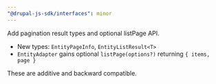 ```yaml
---
"@drupal-js-sdk/interfaces": minor
---
```


Add pagination result types and optional listPage API.

- New types: `EntityPageInfo`, `EntityListResult<T>`
- `EntityAdapter` gains optional `listPage(options?)` returning `{ items, page }`

These are additive and backward compatible.

